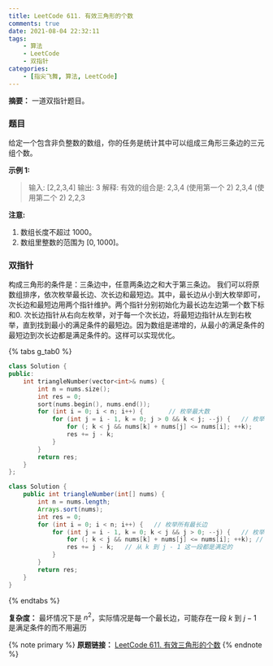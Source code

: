 ```yaml
---
title: LeetCode 611. 有效三角形的个数
comments: true
date: 2021-08-04 22:32:11
tags:
    - 算法
    - LeetCode
    - 双指针
categories:
    - [指尖飞舞, 算法, LeetCode]
---
```

__摘要：__
一道双指针题目。
<!-- more -->

### 题目

给定一个包含非负整数的数组，你的任务是统计其中可以组成三角形三条边的三元组个数。

__示例 1:__

> 输入: [2,2,3,4]
输出: 3
解释:
有效的组合是: 
2,3,4 (使用第一个 2)
2,3,4 (使用第二个 2)
2,2,3

__注意:__

1. 数组长度不超过 $1000$。
2. 数组里整数的范围为 $[0, 1000]$。

### 双指针

构成三角形的条件是：三条边中，任意两条边之和大于第三条边。
我们可以将原数组排序，依次枚举最长边、次长边和最短边。其中，最长边从小到大枚举即可，次长边和最短边用两个指针维护。两个指针分别初始化为最长边左边第一个数下标和0. 次长边指针从右向左枚举，对于每一个次长边，将最短边指针从左到右枚举，直到找到最小的满足条件的最短边。因为数组是递增的，从最小的满足条件的最短边到次长边都是满足条件的。这样可以实现优化。

{% tabs g_tab0 %}
<!-- tab C++ -->
```c++
class Solution {
public:
    int triangleNumber(vector<int>& nums) {
        int n = nums.size();
        int res = 0;
        sort(nums.begin(), nums.end());
        for (int i = 0; i < n; i++) {       // 枚举最大数
            for (int j = i - 1, k = 0; j > 0 && k < j; --j) {   // 枚举次大数
                for (; k < j && nums[k] + nums[j] <= nums[i]; ++k);
                res += j - k;
            }   
        }
        return res;
    }
};
```
<!-- endtab -->

<!-- tab Java -->
```java
class Solution {
    public int triangleNumber(int[] nums) {
        int n = nums.length;
        Arrays.sort(nums);
        int res = 0;
        for (int i = 0; i < n; i++) {   // 枚举所有最长边   
            for (int j = i - 1, k = 0; k < j && j > 0; --j) {   // 枚举所有次长边   
                for (; k < j && nums[k] + nums[j] <= nums[i]; ++k); // 排除所有不满足条件的最短边   
                res += j - k;   // 从 k 到 j - 1 这一段都是满足的
            }
        }
        return res;
    }
}
```
<!-- endtab -->
{% endtabs %}

__复杂度：__ 最坏情况下是 $n^2$，实际情况是每一个最长边，可能存在一段 $k$ 到 $j - 1$ 是满足条件的而不用遍历


{% note primary %}
__原题链接：__ [LeetCode 611. 有效三角形的个数](https://leetcode-cn.com/problems/valid-triangle-number/)
{% endnote %}
